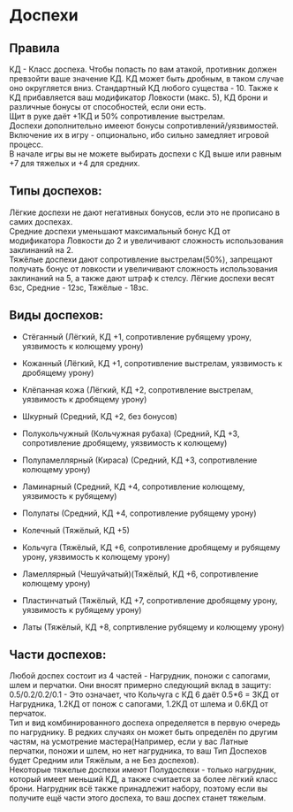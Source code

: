 # Доспехи

## Правила
КД - Класс доспеха. Чтобы попасть по вам атакой, противник должен превзойти ваше значение КД. КД может быть дробным, в таком случае оно округляется вниз. Стандартный КД любого существа - 10. Также к КД прибавляется ваш модификатор Ловкости (макс. 5), КД брони и различные бонусы от способностей, если они есть.  
Щит в руке даёт +1КД и 50% сопротивление выстрелам.  
Доспехи дополнительно имееют бонусы сопротивлений/уязвимостей. Включение их в игру - опционально, ибо сильно замедляет игровой процесс.  
В начале игры вы не можете выбирать доспехи с КД выше или равным +7 для тяжелых и +4 для средних.

## Типы доспехов:
Лёгкие доспехи не дают негативных бонусов, если это не прописано в самих доспехах.  
Средние доспехи уменьшают максимальный бонус КД от модификатора Ловкости до 2 и увеличивают сложность использования заклинаний на 2.  
Тяжёлые доспехи дают сопротивление выстрелам(50%), запрещают получать бонус от ловкости и увеличивают сложность использования заклинаний на 5, а также дают штраф к стелсу.
Лёгкие доспехи весят 6зс, Средние - 12зс, Тяжёлые - 18зс.

## Виды доспехов:
- Стёганный (Лёгкий, КД +1, сопротивление рубящему урону, уязвимость к колющему урону) 
- Кожанный (Лёгкий, КД +1, сопротивление выстрелам, уязвимость к дробящему урону)
- Клёпанная кожа (Лёгкий, КД +2, сопротивление выстрелам, уязвимость к дробящему урону)

- Шкурный (Средний, КД +2, без бонусов)
- Полукольчужный (Кольчужная рубаха) (Средний, КД +3, сопротивление дробящему, уязвимость к колющему)
- Полуламеллярный (Кираса) (Средний, КД +3, сопротивление колющему урону)
- Ламинарный (Средний, КД +4, сопротивление колющему, уязвимость к рубящему) 
- Полулаты (Средний, КД +4, сопротивление рубящему урону)

- Колечный (Тяжёлый, КД +5)
- Кольчуга (Тяжёлый, КД +6, сопротивление дробящему и рубящему урону, уязвимость к колющему урону) 
- Ламеллярный (Чешуйчатый)(Тяжёлый, КД +6, сопротивление колющему урону)
- Пластинчатый (Тяжёлый, КД +7, сопротивление дробящему урону, уязвимость к рубящему урону) 
- Латы (Тяжёлый, КД +8, сопртивление рубящему и колющему урону) 

## Части доспехов:
Любой доспех состоит из 4 частей - Нагрудник, поножи с сапогами, шлем и перчатки. Они вносят примерно следующий вклад в защиту: 0.5/0.2/0.2/0.1 - Это означает, что Кольчуга с КД 6 даёт 0.5*6 = 3КД от Нагрудника, 1.2КД от понож с сапогами, 1.2КД от шлема и 0.6КД от перчаток.  
Тип и вид комбинированного доспеха определяется в первую очередь по нагруднику. В редких случаях он может быть определён по другим частям, на усмотрение мастера(Например, если у вас Латные перчатки, поножи и шлем, но нет нагрудника, то ваш Тип Доспехов будет Средним или Тяжёлым, а не Без доспехов).  
Некоторые тяжелые доспехи имеют Полудоспехи - только нагрудник, который имеет меньший КД, а также считается за более лёгкий класс брони. Нагрудник всё также принадлежит набору, поэтому если вы получите ещё части этого доспеха, то ваш доспех станет тяжелым. 